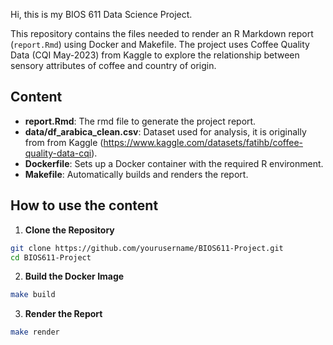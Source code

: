 Hi, this is my BIOS 611 Data Science Project.


This repository contains the files needed to render an R Markdown report (`report.Rmd`) using Docker and Makefile. The project uses Coffee Quality Data (CQI May-2023) from Kaggle to explore the relationship between sensory attributes of coffee and country of origin.

## Content

- **report.Rmd**: The rmd file to generate the project report.
- **data/df_arabica_clean.csv**: Dataset used for analysis, it is originally from from Kaggle (https://www.kaggle.com/datasets/fatihb/coffee-quality-data-cqi).
- **Dockerfile**: Sets up a Docker container with the required R environment.
- **Makefile**: Automatically builds and renders the report.


## How to use the content

1. **Clone the Repository**
```bash
git clone https://github.com/yourusername/BIOS611-Project.git
cd BIOS611-Project
```

2. **Build the Docker Image**
```bash
make build
```

3. **Render the Report**
```bash
make render
```
